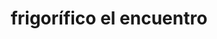 ---
title: "frigorífico el encuentro"
url: /puerto-la-cruz/frigorifico-el-encuentro/
shop: carnicero
---